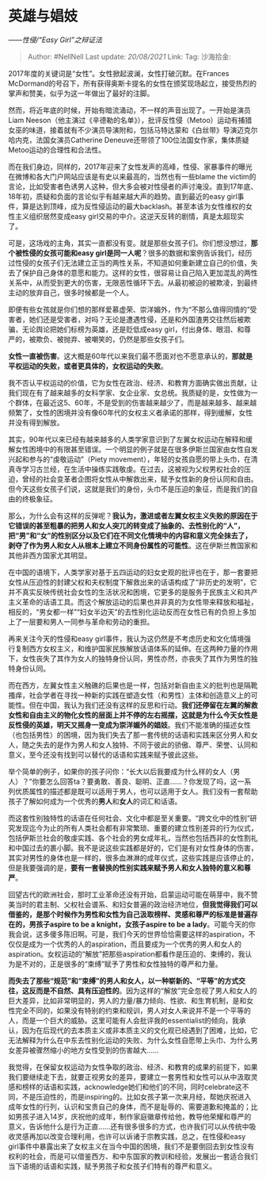 # 英雄与娼妓

*——性侵/“Easy Girl”之辩证法*

> Author: #NellNell
> Last update: *20/08/2021*
> Link:
> Tag:
> 沙海拾金:

2017年度的关键词是“女性”。女性掀起波澜，女性打破沉默。在Frances McDormand的号召下，所有获得奥斯卡提名的女性在颁奖现场起立，接受热烈的掌声和赞美，似乎为这一年做出了最好的注脚。

然而，将近年底的时候，开始有暗流涌动，不一样的声音出现了。一开始是演员Liam Neeson（他主演过《辛德勒的名单》），批评反性侵（Metoo）运动有捕猎女巫的味道，接着就有不少演员导演附和，包括马特达蒙和《白丝带》导演迈克尔哈内克，法国女演员Catherine Deneuve还带领了100位法国女作家，集体质疑Metoo运动的合理性和合法性。

而在我们身边，同样的，2017年迎来了女性发声的高峰，性侵、家暴事件的曝光在微博和各大门户网站应该是有史以来最高的，当然也有一些blame the victim的言论，比如受害者色诱男人这种，但大多会被对性侵者的声讨淹没。直到17年底、18年初，质疑和负面的言论似乎有越来越大声的趋势。直到最近的easy girl事件，算是达到顶峰，成为反性侵运动的最大backlash。甚至本该为女性维权的女性主义组织居然变成easy girl交易的中介。这逆天反转的剧情，真是太超现实了。

可是，这场戏的主角，其实一直都没有变。就是那些女孩子们。你们想没想过，**那个被性侵的女孩可能和easy girl是同一人呢**？很多的数据和案例告诉我们，经历过性侵的女孩子们无法建立正当的两性关系，不知道如何重新建立自己的价值，失去了保护自己身体的意愿和能力。这样的女性，很容易让自己陷入更加混乱的两性关系中，从而受到更大的伤害，无限恶性循环下去。从最初被迫的被欺凌，到最终主动的放弃自己，很多时候都是一个人。

即便有些女孩就是你们想的那样爱慕虚荣、崇洋媚外，作为“不那么值得同情的”受害者，她们还是受害者，对吗？无论是遭遇性侵，还是和外国渣男交往然后被欺骗，无论舆论把她们标榜为英雄，还是贬低成easy girl，付出身体、眼泪、和尊严的，被欺负、被抛弃、被嘲笑的，仍然是那些女孩子们。

**女性一直被伤害**。这大概是60年代以来我们最不愿面对也不愿意承认的，**那就是平权运动的失败，或者更具体的，女权运动的失败**。

我不否认平权运动的价值，它为女性在政治、经济、和教育方面确实做出贡献，让我们现在有了越来越多的女科学家、女企业家、女总统。我质疑的是，女性做为一个群体，在最近这5、60年，不是受到的伤害越来越少了，而是越来越多、越来越频繁了，女性的困境并没有像60年代的女权主义者承诺的那样，得到缓解，女性并没有得到解放。

其实，90年代以来已经有越来越多的人类学家意识到了左翼女权运动在解释和缓解女性困境中的有限甚至错误。一个明显的例子就是在很多伊斯兰国家由女性自发兴起和参与的“虔敬运动”（Piety movement），年轻的女孩自愿的带上头巾，在清真寺学习古兰经，在生活中操练实践敬虔。在过去，这被视为父权男权社会的压迫，曾经的社会变革者企图将女性从中解救出来，赋予女性新的身份认同和自由。但今天这些女孩子们说，这就是我们的身份，头巾不是压迫的象征，而是我们的自由的终极象征。

那么，为什么会有这样的反弹呢？**我认为，激进或者左翼女权主义失败的原因在于它错误的甚至粗暴的把男人和女人突兀的转变成了抽象的、去性别化的“人”，把“男”和“女”的性别区分以及它们在不同文化情境中的内容和意义完全抹去了，剥夺了作为男人和女人从根本上建立不同身份属性的可能性**。这在伊斯兰教国家和其他非西方国家尤其明显。

在中国的语境下，人类学家对基于五四运动的妇女史观的批评也在于，那一套要把女性从压迫性的封建父权和夫权制度下解救出来的话语构成了“非历史的发明”，它并不真实反映传统社会女性的生活状况和困境，它更多的是服务于民族主义和共产主义革命的话语工具。而这个解放运动的后果也并非真的为女性带来释放和福祉，相反的，“男女都一样”“妇女半边天”的去性别化运动反而在女性已有的负担上多加上了一层要和男人一同参与革命和劳动的重担。

再来关注今天的性侵和easy girl事件，我认为这仍然是不考虑历史和文化情境强行复制西方女权主义，和维护国家民族解放话语体系的延伸。在这两种力量的作用下，女性丧失了其作为女人的独特身份认同，男性亦然，亦丧失了其作为男性的独特身份认同。

而在西方，左翼女性主义触礁的后果也是一样，包括对新自由主义的批判也是隔靴搔痒，社会学者在寻找一种新的实践在塑造女性（和男性）主体和创造意义上的可能性。但在中国，我认为我们还没有这样的反思和行动。**我们还停留在左翼的解救女性和自由主义的物化女性的层面上并不停的左右摇摆，这就是为什么今天女性是反性侵的英雄，明天又摇身一变成为崇洋媚外的娼妓**。我们不能准确的描述女性（也包括男性）的困境，因为我们失去了那一套传统的话语和实践来区分男人和女人，随之失去的是作为男人和女人独特、不同于彼此的骄傲、尊严、荣誉、认同和意义，至今还没有找到可以替代的话语和实践来赋予彼此这些。

举个简单的例子，如果你的孩子问你：“长大以后我要成为什么样的女人（男人）？”你要怎么回答ta？要勇敢、善良、聪明、正直……？你发现了吗，这一系列优质属性的描述都是既可以适用于男人，也可以适用于女人。我们没有一套帮助孩子了解如何成为一个优秀的**男人**和**女人**的词汇和话语。

而这套性别独特性的话语在任何社会、文化中都是至关重要。“跨文化中的性别”研究发现迄今为止的所有人类社会都有非常繁琐、重要的建立性别差异的行为仪式，包括伊斯兰社会的敬虔实践、各个社会的男女成年礼，当然也包括西非的女性割礼和中国过去的裹小脚。我不是说这些实践都是好的，它们是有对女性身体的伤害，其实对男性的身体也是一样的，很多血淋淋的成年仪式，这些实践是应该停止的，但是我要强调的是，**要有一套替换的性别实践来赋予男人和女人独特的意义和尊严**。

回望古代的欧洲社会，那时工业革命还没有开始，启蒙运动可能在萌芽中，我不赞美当时的君主制、父权社会谱系、和妇女普遍的政治经济地位，**但我觉得我们可以借鉴的，是那个时候作为男性和女性为自己汲取榜样、灵感和尊严的标准是普遍存在的，男孩子aspire to be a knight，女孩子aspire to be a lady**。可能今天的你我会说，这多傻多陈旧啊。可是，我们今天的世界恰恰需要这样的aspiration，不仅仅是成为一个优秀的人的aspiration，而且要成为一个优秀的男人和女人的aspiration。女权运动的“解放”把那些aspiration都看作是压迫的、束缚的，我认为是不对的，正是很多的“束缚”赋予了男性和女性独特的尊严和力量。

**而失去了那些“规范”和“束缚”的男人和女人，以一种崭新的、“平等”的方式交往，这反而是不自然、具有压迫性的**。因为这样的“解放”完全忽视了男人和女人的巨大差异，比如非常明显的，男人的力量/暴力倾向、性欲、和生育机制，是和女性完全不同的，如果没有特别的约束和规训，男人对女人来说并不是一个平等的人，而是一个巨大的威胁。这里可能有人会批评我的essentialist的倾向，我承认，因为在后现代的去本质主义或非本质主义的文化观已经遇到了困难，比如，它无法解释为什么在中东去性别化运动的失败、为什么女性自愿带上头巾、为什么男女差异被骤然缩小的地方女性受到的伤害越大……

我觉得，在保留女权运动为女性争取的政治、经济、和教育的成果的前提下，如果我们要继续走下去，就要正视男女的差异，要建立一套男性和女性可以从中汲取灵感和榜样的话语和实践，acknowledge她们和他们的不同，同时celebrate这不同，不是压迫性的，而是inspiring的。比如女孩子第一次来月经，帮她庆祝进入成年女性的行列，认识和宝贵自己的身体，而不是耻辱的、需要道歉和掩盖的；比如男孩子进入14岁，庆祝他的成年，制作家庭徽章传给他，教导他荣耀和尊严的意义，告诉他什么是行为正直……还有很多很多的方式，也许我们可以从传统中吸收灵感再加以改变合理利用，也许可以诉诸于宗教实践，总之，在性侵和easy girl事件中暴露出来了女权主义在当今中国的困境，我们不是要倒回去到女性没有权利的社会，而是可以借鉴西方、和中东国家的教训和经验，发展出一套适合我们当下语境的话语和实践，赋予男孩子和女孩子们特有的尊严和意义。
